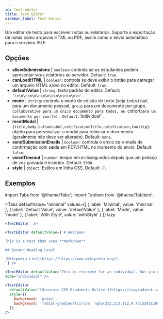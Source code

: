 ```yaml
---
id: text-editor
title: Text Editor
sidebar_label: Text Editor
---
```


Um editor de texto para escrever notas ou relatórios. Suporta a exportação de notas como arquivos HTML ou PDF, assim como o envio automático para o servidor ISLE.

## Opções

* __allowSubmissions__ | `boolean`: controla se os estudantes podem apresentar seus relatórios ao servidor. Default: `true`.
* __canLoadHTML__ | `boolean`: controla se deve exibir o botão para carregar um arquivo HTML salvo no editor. Default: `true`.
* __defaultValue__ | `string`: texto padrão do editor. Default: `'\n\n\n\n\n\n\n\n\n\n\n\n\n\n\n'`.
* __mode__ | `string`: controla o modo de edição de texto (seja `individual` para um documento pessoal, `group` para um documento por grupo, `collaborative para um único documento para todos, ou `cohort` para um documento por coorte). Default: `'individual'`.
* __resetModal__ | `{title,body,buttonLabel,notificationTitle,notification,tooltip}`: objeto para personalizar o modal para reiniciar o documento (geralmente não deve ser alterado). Default: `none`.
* __sendSubmissionEmails__ | `boolean`: controla o envio de e-mails de confirmação com saída em PDF/HTML no momento do envio. Default: `false`.
* __voiceTimeout__ | `number`: tempo em milissegundos depois que um pedaço de voz gravada é inserido. Default: `5000`.
* __style__ | `object`: Estilos em linha CSS. Default: `{}`.


## Exemplos

import Tabs from '@theme/Tabs';
import TabItem from '@theme/TabItem';

<Tabs
    defaultValue="minimal"
    values={[
        { label: 'Minimal', value: 'minimal' },
        { label: 'Default Value', value: 'defaultValue' },
        { label: 'Mode', value: 'mode' },
        { label: 'With Style', value: 'withStyle' }
    ]}
    lazy
>

<TabItem value="minimal">

```jsx live
<TextEditor  />
```

</TabItem>

<TabItem value="defaultValue">

```jsx live
<TextEditor defaultValue={`# Welcome!

This is a text that uses **markdown**

## Second Heading Level

[Wikipedia Link](https://https://www.wikipedia.org/).
`} />
```

</TabItem>

<TabItem value="mode">

```jsx live
<TextEditor defaultValue="This is reserved for an individual. But you can also allow groups, students cohorts, or everybody to join in and work collaboratively (setting the mode option will only have an effect in a live lesson, not this preview)." 
mode="individual" />
```

</TabItem>

<TabItem value="withStyle">

```jsx live
<TextEditor  
  defaultValue="[Generate CSS-Gradients Online!](https://cssgradient.io/)"
  style={{ 
    background: 'green',
    background: 'radial-gradient(circle, rgba(251,213,112,0.7315301120448179) 0%,rgba(83,199,14,0.4514180672268907) 100%)' 
  }}
/>
```

</TabItem>

</Tabs>
